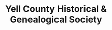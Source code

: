 ---
layout: repo
title: "Yell County Historical & Genealogical Society"
id: 1195
permalink: repos/1195/
---